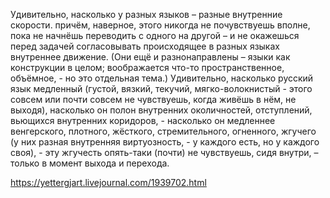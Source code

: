 Удивительно, насколько у разных языков – разные внутренние скорости. причём, наверное, этого никогда не почувствуешь вполне, пока не начнёшь переводить с одного на другой – и не окажешься перед задачей согласовывать происходящее в разных языках внутреннее движение. (Они ещё и разнонаправлены – языки как конструкции в целом; воображается что-то пространственное, объёмное, - но это отдельная тема.) Удивительно, насколько русский язык медленный (густой, вязкий, текучий, мягко-волокнистый - этого совсем или почти совсем не чувствуешь, когда живёшь в нём, не выходя), насколько он полон внутренних околичностей, отступлений, вьющихся внутренних коридоров, - насколько он медленнее венгерского, плотного, жёсткого, стремительного, огненного, жгучего (у них разная внутренняя виртуозность, - у каждого есть, но у каждого своя), - эту жгучесть опять-таки (почти) не чувствуешь, сидя внутри, – только в момент выхода и перехода.

https://yettergjart.livejournal.com/1939702.html